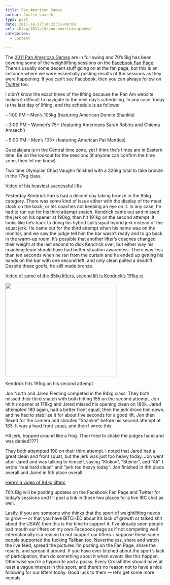 ```yaml
---
title: Pan American Games
author: Justin Lascek
type: post
date: 2011-10-27T14:22:51+00:00
url: /blog/2011/10/pan-american-games/
categories:
  - Content

---
```

The <a href="http://en.wikipedia.org/wiki/2011_Pan_American_Games" target="_blank">2011 Pan American Games</a> are in full swing and 70&#8217;s Big has been covering some of the weightlifting sessions on the <a href="http://www.facebook.com/70sBig" target="_blank">Facebook Fan Page</a>. There&#8217;s usually some decent stuff going on at the fan page, but this is an instance where we were essentially posting results of the sessions as they were happening. If you can&#8217;t see Facebook, then you can always follow on <a href="http://twitter.com/#!/70sBig" target="_blank">Twitter</a> too.
  

  
I didn&#8217;t know the exact times of the lifting because the Pan Am website makes it difficult to navigate to the next day&#8217;s scheduling. In any case, today is the last day of lifting, and the schedule is as follows:
  

  
&#8211; 1:00 PM &#8211; Men&#8217;s 105kg (featuring American Donnie Shankle)
  
&#8211; 3:00 PM &#8211; Women&#8217;s 75+ (featuring Americans Sarah Robles and Chioma Amaechi)
  
&#8211; 5:00 PM &#8211; Men&#8217;s 105+ (featuring American Pat Mendes)

Guadalajara is in the Central time zone, yet I think the&#8217;s times are in Eastern time. Be on the lookout for the sessions (if anyone can confirm the time zone, then let me know).
  

  
Two time Olympian Chad Vaughn finished with a 326kg total to take bronze in the 77kg class.
  
<a href="http://deportesus.terra.com/road-to-2012/videos/0,,342482.html" target="_blank">Video of his heaviest successful lifts</a>
  

  
Yesterday Kendrick Farris had a decent day taking bronze in the 85kg category. There was some kind of issue either with the display of the meet clock on the back, or his coaches not keeping an eye on it. In any case, he had to run out for his third attempt snatch. Kendrick came out and missed the jerk on his opener at 190kg, then hit 191kg on the second attempt. It looks like he&#8217;s back to doing his hybrid split/squat hybrid jerk instead of the squat jerk. He came out for the third attempt when his name was on the monitor, and we saw the judge tell him the bar wasn&#8217;t ready and to go back in the warm-up room. It&#8217;s possible that another lifter&#8217;s coaches changed their weight at the last second to dick Kendrick over, but either way his coaching team should have had better situation awareness. There was less than ten seconds when he ran from the curtain and he ended up getting his hands on the bar with one second left, and only clean pulled a deadlift. Despite these goofs, he still made bronze.
  
<a href="http://deportesus.terra.com/road-to-2012/videos/0,,342581.html" target="_blank">Video of some of the 85kg lifters, second lift is Kendrick&#8217;s 191kg cj</a>
  


<div id="attachment_5663" style="width: 360px" class="wp-caption aligncenter">
  <a href="/2011/10/kendrick.jpg"><img aria-describedby="caption-attachment-5663" data-attachment-id="5663" data-permalink="/blog/2011/10/pan-american-games/kendrick/" data-orig-file="/2011/10/kendrick.jpg" data-orig-size="350,294" data-comments-opened="1" data-image-meta="{&quot;aperture&quot;:&quot;0&quot;,&quot;credit&quot;:&quot;&quot;,&quot;camera&quot;:&quot;&quot;,&quot;caption&quot;:&quot;&quot;,&quot;created_timestamp&quot;:&quot;0&quot;,&quot;copyright&quot;:&quot;&quot;,&quot;focal_length&quot;:&quot;0&quot;,&quot;iso&quot;:&quot;0&quot;,&quot;shutter_speed&quot;:&quot;0&quot;,&quot;title&quot;:&quot;&quot;}" data-image-title="kendrick" data-image-description="" data-medium-file="/2011/10/kendrick.jpg" data-large-file="/2011/10/kendrick.jpg" src="/2011/10/kendrick.jpg" alt="" title="kendrick" width="350" height="294" class="size-full wp-image-5663" /></a>
  
  <p id="caption-attachment-5663" class="wp-caption-text">
    Kendrick hits 191kg on his second attempt
  </p>
</div>

**<!--more-->**


  
Jon North and Jared Fleming competed in the 94kg class. They both missed their third snatch with both hitting 155 on the second attempt. Jon hit his opener at 178kg and Jared missed his opening clean on 180k. Jared attempted 180 again, had a better front squat, then the jerk drove him down, and he had to stabilize it for about five seconds for a good lift. Jon then flexed for the camera and shouted &#8220;Shankle&#8221; before his second attempt at 183. It was a hard front squat, and then I wrote this:
  
Hit jerk, hopped around like a frog. Then tried to shake the judges hand and was denied????
  

  
They both attempted 190 on their third attempt. I noted that Jared had a great clean and front squat, but the jerk was just too heavy today. Jon went after Jared and was talking to himself, saying &#8220;Klokov&#8221;, &#8220;Steiner&#8221;, and &#8220;Ali&#8221;. I wrote &#8220;real hard clean&#8221; and &#8220;jerk too heavy today&#8221;. Jon finished in 4th place overall and Jared in 5th place overall.
  
<a href="http://deportesus.terra.com/road-to-2012/videos/0,,343002.html" target="_blank">Here&#8217;s a video of 94kg lifters</a>
  

  
70&#8217;s Big will be posting updates on the Facebook Fan Page and Twitter for today&#8217;s sessions and I&#8217;ll post a link in those two places for a live IRC chat as well.
  

  
Lastly, if you are someone who thinks that the sport of weightlifting needs to grow &#8212; or that you have BITCHED about it&#8217;s lack of growth or talked shit about the USAW, then this is the time to support it. I&#8217;ve already seen people bad mouth our lifters on my own Facebook page as if not competing well internationally is a reason to not support our lifters. I suppose these same people supported the fucking Taliban too. Nevertheless, share and watch the live feed, spread the pictures I&#8217;m posting on the Fan Page, share the results, and spread it around. If you have ever bitched about the sport&#8217;s lack of participation, then do something about it when events like this happen. Otherwise you&#8217;re a hypocrite and a pussy. Every CrossFitter should have at least a vague interest in this sport, and there&#8217;s no reason not to have a nice following for our lifters today. Good luck to them &#8212; let&#8217;s get some more medals.
